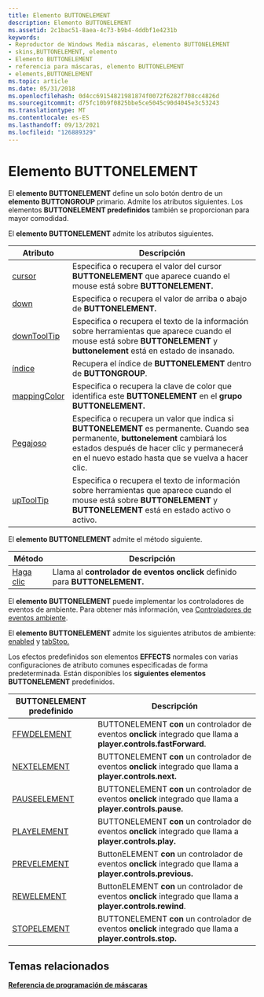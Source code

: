 ```yaml
---
title: Elemento BUTTONELEMENT
description: Elemento BUTTONELEMENT
ms.assetid: 2c1bac51-8aea-4c73-b9b4-4ddbf1e4231b
keywords:
- Reproductor de Windows Media máscaras, elemento BUTTONELEMENT
- skins,BUTTONELEMENT, elemento
- Elemento BUTTONELEMENT
- referencia para máscaras, elemento BUTTONELEMENT
- elements,BUTTONELEMENT
ms.topic: article
ms.date: 05/31/2018
ms.openlocfilehash: 0d4cc69154821981874f0072f6282f708cc4826d
ms.sourcegitcommit: d75fc10b9f0825bbe5ce5045c90d4045e3c53243
ms.translationtype: MT
ms.contentlocale: es-ES
ms.lasthandoff: 09/13/2021
ms.locfileid: "126889329"
---
```

# <a name="buttonelement-element"></a>Elemento BUTTONELEMENT

El **elemento BUTTONELEMENT** define un solo botón dentro de un **elemento BUTTONGROUP** primario. Admite los atributos siguientes. Los elementos **BUTTONELEMENT predefinidos** también se proporcionan para mayor comodidad.

El **elemento BUTTONELEMENT** admite los atributos siguientes.



| Atributo                                      | Descripción                                                                                                                                                                                                      |
|------------------------------------------------|------------------------------------------------------------------------------------------------------------------------------------------------------------------------------------------------------------------|
| [cursor](buttonelement-cursor.md)             | Especifica o recupera el valor del cursor **BUTTONELEMENT** que aparece cuando el mouse está sobre **BUTTONELEMENT.**                                                                                      |
| [down](buttonelement-down.md)                 | Especifica o recupera el valor de arriba o abajo de **BUTTONELEMENT.**                                                                                                                                            |
| [downToolTip](buttonelement-downtooltip.md)   | Especifica o recupera el texto de la información sobre herramientas que aparece cuando el mouse está sobre **BUTTONELEMENT** y **buttonelement** está en estado de insanado.                                                                |
| [índice](buttonelement-index.md)               | Recupera el índice de **BUTTONELEMENT** dentro de **BUTTONGROUP**.                                                                                                                                         |
| [mappingColor](buttonelement-mappingcolor.md) | Especifica o recupera la clave de color que identifica este **BUTTONELEMENT** en el **grupo BUTTONELEMENT.**                                                                                                      |
| [Pegajoso](buttonelement-sticky.md)             | Especifica o recupera un valor que indica si **BUTTONELEMENT** es permanente. Cuando sea permanente, **buttonelement** cambiará los estados después de hacer clic y permanecerá en el nuevo estado hasta que se vuelva a hacer clic. |
| [upToolTip](buttonelement-uptooltip.md)       | Especifica o recupera el texto de información sobre herramientas que aparece cuando el mouse está sobre **BUTTONELEMENT** y **BUTTONELEMENT** está en estado activo o activo.                                                        |



 

El **elemento BUTTONELEMENT** admite el método siguiente.



| Método                           | Descripción                                                            |
|----------------------------------|------------------------------------------------------------------------|
| [Haga clic](buttonelement-click.md) | Llama al **controlador de eventos onclick** definido para **BUTTONELEMENT.** |



 

El **elemento BUTTONELEMENT** puede implementar los controladores de eventos de ambiente. Para obtener más información, vea [Controladores de eventos ambiente](ambient-event-handlers.md).

El **elemento BUTTONELEMENT** admite los siguientes atributos de ambiente: [enabled](ambientattributes-enabled.md) y [tabStop.](ambientattributes-tabstop.md)

Los efectos predefinidos son elementos **EFFECTS** normales con varias configuraciones de atributo comunes especificadas de forma predeterminada. Están disponibles los **siguientes elementos BUTTONELEMENT** predefinidos.



| BUTTONELEMENT predefinido         | Descripción                                                                                               |
|----------------------------------|-----------------------------------------------------------------------------------------------------------|
| [FFWDELEMENT](ffwdelement.md)   | BUTTONELEMENT **con** un controlador de eventos **onclick** integrado que llama a **player.controls.fastForward**. |
| [NEXTELEMENT](nextelement.md)   | BUTTONELEMENT **con** un controlador de eventos **onclick** integrado que llama a **player.controls.next.**        |
| [PAUSEELEMENT](pauseelement.md) | BUTTONELEMENT **con** un controlador de eventos **onclick** integrado que llama a **player.controls.pause.**       |
| [PLAYELEMENT](playerelement.md) | BUTTONELEMENT **con** un controlador de eventos **onclick** integrado que llama a **player.controls.play.**        |
| [PREVELEMENT](prevelement.md)   | ButtonELEMENT **con** un controlador de eventos **onclick** integrado que llama a **player.controls.previous.**    |
| [REWELEMENT](rewelement.md)     | ButtonELEMENT **con** un controlador de eventos **onclick** integrado que llama a **player.controls.rewind**.      |
| [STOPELEMENT](stopelement.md)   | BUTTONELEMENT **con** un controlador de eventos **onclick** integrado que llama a **player.controls.stop.**        |



 

## <a name="related-topics"></a>Temas relacionados

<dl> <dt>

[**Referencia de programación de máscaras**](skin-programming-reference.md)
</dt> </dl>

 

 





